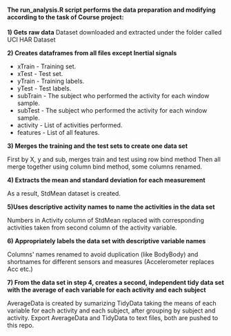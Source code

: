 #### The run_analysis.R script performs the data preparation and modifying according to the task of Course project:

**1) Gets raw data**
Dataset downloaded and extracted under the folder called UCI HAR Dataset

**2) Creates dataframes from all files except Inertial signals**

+ xTrain - Training set.
+ xTest - Test set.
+ yTrain - Training labels.
+ yTest - Test labels.
+ subTrain - The subject who performed the activity for each window sample. 
+ subTest - The subject who performed the activity for each window sample. 
+ activity - List of activities performed.
+ features - List of all features.

 
**3) Merges the training and the test sets to create one data set**

First by X, y and sub, merges train and test using row bind method
Then all merge together using column bind method, some columns renamed.

**4) Extracts the mean and standard deviation for each measurement**

As a result, StdMean dataset is created.

**5)Uses descriptive activity names to name the activities in the data set**

Numbers in Activity column of StdMean replaced with corresponding activities taken from second column of the activity variable.

**6) Appropriately labels the data set with descriptive variable names**

Columns' names renamed to avoid duplication (like BodyBody) and shortnames for different sensors and measures (Accelerometer replaces Acc etc.)

**7) From the data set in step 4, creates a second, independent tidy data set with the average of each variable for each activity and each subject**

AverageData is created by sumarizing TidyData taking the means of each variable for each activity and each subject, after grouping by subject and activity.
Export AverageData and TidyData to text files, both are pushed to this repo.